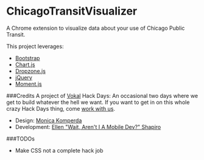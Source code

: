 # ChicagoTransitVisualizer
A Chrome extension to visualize data about your use of Chicago Public Transit.

This project leverages: 

- [Bootstrap](http://getbootstrap.com/)
- [Chart.js](http://www.chartjs.org/)
- [Dropzone.js](http://www.dropzonejs.com/)
- [jQuery](http://jquery.com/)
- [Moment.js](http://momentjs.com/)

###Credits
A project of [Vokal](http://www.vokal.io) Hack Days: An occasional two days where we get to build whatever the hell we want. If you want to get in on this whole crazy Hack Days thing, come [work with us](http://www.vokal.io/careers). 

- Design: [Monica Komperda](https://www.behance.net/monicamonster)
- Development: [Ellen "Wait, Aren't I A Mobile Dev?" Shapiro](http://github.com/designatednerd)

###TODOs

- Make CSS not a complete hack job